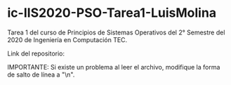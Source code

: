 # ic-IIS2020-PSO-Tarea1-LuisMolina
Tarea 1 del curso de Principios de Sistemas Operativos del 2° Semestre del 2020 de Ingeniería en Computación TEC.

Link del repositorio: 

IMPORTANTE:
  Si existe un problema al leer el archivo, modifique la forma de salto de línea a "\n".
